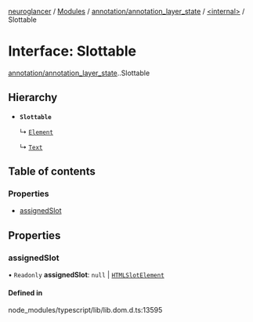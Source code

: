 [neuroglancer](../README.md) / [Modules](../modules.md) / [annotation/annotation\_layer\_state](../modules/annotation_annotation_layer_state.md) / [<internal\>](../modules/annotation_annotation_layer_state._internal_.md) / Slottable

# Interface: Slottable

[annotation/annotation_layer_state](../modules/annotation_annotation_layer_state.md).[<internal>](../modules/annotation_annotation_layer_state._internal_.md).Slottable

## Hierarchy

- **`Slottable`**

  ↳ [`Element`](annotation_annotation_layer_state._internal_.Element.md)

  ↳ [`Text`](annotation_annotation_layer_state._internal_.Text.md)

## Table of contents

### Properties

- [assignedSlot](annotation_annotation_layer_state._internal_.Slottable.md#assignedslot)

## Properties

### assignedSlot

• `Readonly` **assignedSlot**: ``null`` \| [`HTMLSlotElement`](../modules/annotation_annotation_layer_state._internal_.md#htmlslotelement)

#### Defined in

node_modules/typescript/lib/lib.dom.d.ts:13595
